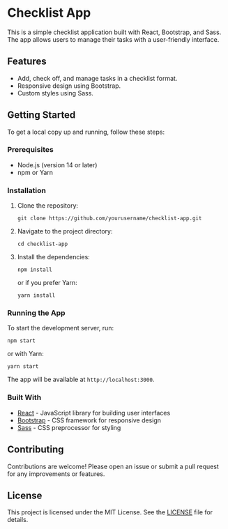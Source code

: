 # Checklist App

This is a simple checklist application built with React, Bootstrap, and Sass. The app allows users to manage their tasks with a user-friendly interface.

## Features

- Add, check off, and manage tasks in a checklist format.
- Responsive design using Bootstrap.
- Custom styles using Sass.

## Getting Started

To get a local copy up and running, follow these steps:

### Prerequisites

- Node.js (version 14 or later)
- npm or Yarn

### Installation

1. Clone the repository:
   ```
   git clone https://github.com/yourusername/checklist-app.git
   ```

2. Navigate to the project directory:
   ```
   cd checklist-app
   ```

3. Install the dependencies:
   ```
   npm install
   ```
   or if you prefer Yarn:
   ```
   yarn install
   ```

### Running the App

To start the development server, run:
```
npm start
```
or with Yarn:
```
yarn start
```

The app will be available at `http://localhost:3000`.

### Built With

- [React](https://reactjs.org/) - JavaScript library for building user interfaces
- [Bootstrap](https://getbootstrap.com/) - CSS framework for responsive design
- [Sass](https://sass-lang.com/) - CSS preprocessor for styling

## Contributing

Contributions are welcome! Please open an issue or submit a pull request for any improvements or features.

## License

This project is licensed under the MIT License. See the [LICENSE](LICENSE) file for details.